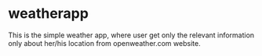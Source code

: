 # weatherapp

This is the simple weather app, where user get only the relevant information only about her/his location from openweather.com website.
